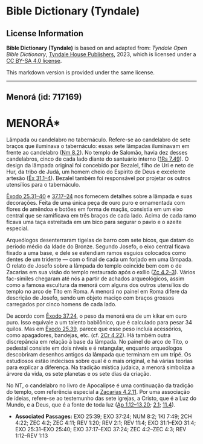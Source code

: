 # Bible Dictionary (Tyndale)

## License Information

**Bible Dictionary (Tyndale)** is based on and adapted from: _Tyndale Open Bible Dictionary_, [Tyndale House Publishers](https://tyndaleopenresources.com/), 2023, which is licensed under a [CC BY-SA 4.0 license](https://creativecommons.org/licenses/by-sa/4.0/legalcode.en).

This markdown version is provided under the same license.



--------------------------------

## Menorá (id: 717169)

MENORÁ\*
========

Lâmpada ou candelabro no tabernáculo. Refere\-se ao candelabro de sete braços que iluminava o tabernáculo: essas sete lâmpadas iluminavam em frente ao candelabro ([Nm 8\.2](https://ref.ly/Num8:2)). No templo de Salomão, havia dez desses candelabros, cinco de cada lado diante do santuário interno ([1Rs 7\.49](https://ref.ly/1Kgs7:49)). O design da lâmpada original foi concebido por Bezalel, filho de Uri e neto de Hur, da tribo de Judá, um homem cheio do Espírito de Deus e excelente artesão ([Êx 31\.1–4](https://ref.ly/Exod31:1-Exod31:4)). Bezalel também foi responsável por projetar os outros utensílios para o tabernáculo.

[Êxodo 25\.31–40](https://ref.ly/Exod25:31-Exod25:40) e [37\.17–24](https://ref.ly/Exod37:17-Exod37:24) nos fornecem detalhes sobre a lâmpada e suas decorações. Feita de uma única peça de ouro puro e ornamentada com flores de amêndoa e botões em forma de maçãs, consistia em um eixo central que se ramificava em três braços de cada lado. Acima de cada ramo ficava uma taça estreitada em um bico para segurar o pavio e o azeite especial.

Arqueólogos desenterraram tigelas de barro com sete bicos, que datam do período médio da Idade do Bronze. Segundo Josefo, o eixo central ficava fixado a uma base, e dele se estendiam ramos esguios colocados como dentes de um tridente — com o final de cada um forjado em uma lâmpada. O relato de Josefo sobre a lâmpada do templo coincide bem com o de Zacarias em sua visão do templo restaurado após o exílio ([Zc 4\.2–3](https://ref.ly/Zech4:2-Zech4:3)). Vários fac\-símiles chegaram até nós a partir de achados arqueológicos, assim como a famosa escultura da menorá com alguns dos outros utensílios do templo no arco de Tito em Roma. A menorá no painel em Roma difere da descrição de Josefo, sendo um objeto maciço com braços grossos carregados por cinco homens de cada lado.

De acordo com [Êxodo 37\.24](https://ref.ly/Exod37:24), o peso da menorá era de um kikar em ouro puro. Isso equivale a um talento babilônico, que é calculado para pesar 34 quilos. Mas em [Êxodo 25\.39](https://ref.ly/Exod25:39), parece que esse peso incluía acessórios, como apagadores, bandejas, etc. (cf. [2Cr 4\.22](https://ref.ly/2Chr4:22)). Há também outra discrepância em relação à base da lâmpada. No painel do arco de Tito, o pedestal consiste em dois níveis e é retangular, enquanto arqueólogos descobriram desenhos antigos da lâmpada que terminam em um tripé. Os estudiosos estão indecisos sobre qual é o mais original, e há várias teorias para explicar a diferença. Na tradição mística judaica, a menorá simboliza a árvore da vida, os sete planetas e os sete dias da criação.

No NT, o candelabro no livro de Apocalipse é uma continuação da tradição do templo, com referência especial a [Zacarias 4\.2,11](https://ref.ly/Zech4:2,Zech4:11). Por uma associação de ideias, refere\-se ao testemunho das sete igrejas, a Cristo, que é a Luz do Mundo, e a Deus, que é a fonte de toda luz ([Ap 1\.12–13,20](https://ref.ly/Rev1:12-Rev1:13,Rev1:20); [2\.1](https://ref.ly/Rev2:1); [11\.4](https://ref.ly/Rev11:4)).

* **Associated Passages:** EXO 25:39; EXO 37:24; NUM 8:2; 1KI 7:49; 2CH 4:22; ZEC 4:2; ZEC 4:11; REV 1:20; REV 2:1; REV 11:4; EXO 31:1–EXO 31:4; EXO 25:31–EXO 25:40; EXO 37:17–EXO 37:24; ZEC 4:2–ZEC 4:3; REV 1:12–REV 1:13

